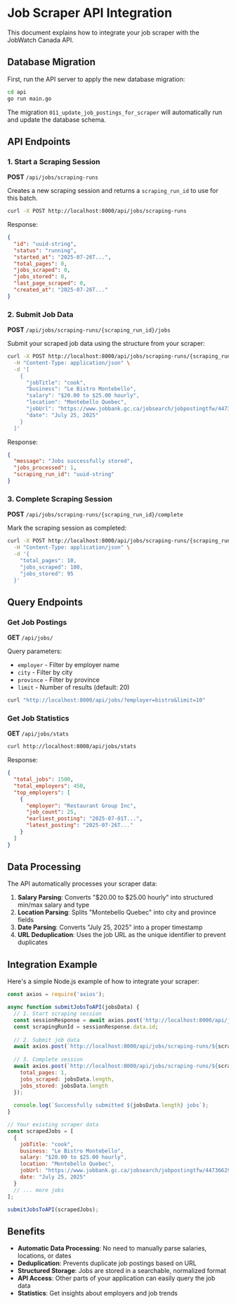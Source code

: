 # Job Scraper API Integration

This document explains how to integrate your job scraper with the JobWatch Canada API.

## Database Migration

First, run the API server to apply the new database migration:

```bash
cd api
go run main.go
```

The migration `011_update_job_postings_for_scraper` will automatically run and update the database schema.

## API Endpoints

### 1. Start a Scraping Session

**POST** `/api/jobs/scraping-runs`

Creates a new scraping session and returns a `scraping_run_id` to use for this batch.

```bash
curl -X POST http://localhost:8000/api/jobs/scraping-runs
```

Response:
```json
{
  "id": "uuid-string",
  "status": "running",
  "started_at": "2025-07-26T...",
  "total_pages": 0,
  "jobs_scraped": 0,
  "jobs_stored": 0,
  "last_page_scraped": 0,
  "created_at": "2025-07-26T..."
}
```

### 2. Submit Job Data

**POST** `/api/jobs/scraping-runs/{scraping_run_id}/jobs`

Submit your scraped job data using the structure from your scraper:

```bash
curl -X POST http://localhost:8000/api/jobs/scraping-runs/{scraping_run_id}/jobs \
  -H "Content-Type: application/json" \
  -d '[
    {
      "jobTitle": "cook",
      "business": "Le Bistro Montebello", 
      "salary": "$20.00 to $25.00 hourly",
      "location": "Montebello Quebec",
      "jobUrl": "https://www.jobbank.gc.ca/jobsearch/jobpostingtfw/44736629",
      "date": "July 25, 2025"
    }
  ]'
```

Response:
```json
{
  "message": "Jobs successfully stored",
  "jobs_processed": 1,
  "scraping_run_id": "uuid-string"
}
```

### 3. Complete Scraping Session

**POST** `/api/jobs/scraping-runs/{scraping_run_id}/complete`

Mark the scraping session as completed:

```bash
curl -X POST http://localhost:8000/api/jobs/scraping-runs/{scraping_run_id}/complete \
  -H "Content-Type: application/json" \
  -d '{
    "total_pages": 10,
    "jobs_scraped": 100,
    "jobs_stored": 95
  }'
```

## Query Endpoints

### Get Job Postings

**GET** `/api/jobs/`

Query parameters:
- `employer` - Filter by employer name
- `city` - Filter by city
- `province` - Filter by province  
- `limit` - Number of results (default: 20)

```bash
curl "http://localhost:8000/api/jobs/?employer=bistro&limit=10"
```

### Get Job Statistics

**GET** `/api/jobs/stats`

```bash
curl http://localhost:8000/api/jobs/stats
```

Response:
```json
{
  "total_jobs": 1500,
  "total_employers": 450,
  "top_employers": [
    {
      "employer": "Restaurant Group Inc",
      "job_count": 25,
      "earliest_posting": "2025-07-01T...",
      "latest_posting": "2025-07-26T..."
    }
  ]
}
```

## Data Processing

The API automatically processes your scraper data:

1. **Salary Parsing**: Converts "$20.00 to $25.00 hourly" into structured min/max salary and type
2. **Location Parsing**: Splits "Montebello Quebec" into city and province fields
3. **Date Parsing**: Converts "July 25, 2025" into a proper timestamp
4. **URL Deduplication**: Uses the job URL as the unique identifier to prevent duplicates

## Integration Example

Here's a simple Node.js example of how to integrate your scraper:

```javascript
const axios = require('axios');

async function submitJobsToAPI(jobsData) {
  // 1. Start scraping session
  const sessionResponse = await axios.post('http://localhost:8000/api/jobs/scraping-runs');
  const scrapingRunId = sessionResponse.data.id;
  
  // 2. Submit job data
  await axios.post(`http://localhost:8000/api/jobs/scraping-runs/${scrapingRunId}/jobs`, jobsData);
  
  // 3. Complete session  
  await axios.post(`http://localhost:8000/api/jobs/scraping-runs/${scrapingRunId}/complete`, {
    total_pages: 1,
    jobs_scraped: jobsData.length,
    jobs_stored: jobsData.length
  });
  
  console.log(`Successfully submitted ${jobsData.length} jobs`);
}

// Your existing scraper data
const scrapedJobs = [
  {
    jobTitle: "cook",
    business: "Le Bistro Montebello",
    salary: "$20.00 to $25.00 hourly",
    location: "Montebello Quebec", 
    jobUrl: "https://www.jobbank.gc.ca/jobsearch/jobpostingtfw/44736629",
    date: "July 25, 2025"
  }
  // ... more jobs
];

submitJobsToAPI(scrapedJobs);
```

## Benefits

- **Automatic Data Processing**: No need to manually parse salaries, locations, or dates
- **Deduplication**: Prevents duplicate job postings based on URL
- **Structured Storage**: Jobs are stored in a searchable, normalized format
- **API Access**: Other parts of your application can easily query the job data
- **Statistics**: Get insights about employers and job trends